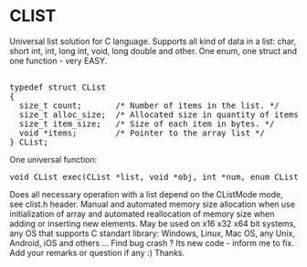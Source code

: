 # CLIST
Universal list solution for C language.
Supports all kind of data in a list: char, short int, int, long int, void, long double and other.
One enum, one struct and one function - very EASY.
<pre>  
typedef struct CList  
{  
  size_t count;       /* Number of items in the list. */  
  size_t alloc_size;  /* Allocated size in quantity of items - not bytes! */  
  size_t item_size;   /* Size of each item in bytes. */  
  void *items;        /* Pointer to the array list */  
} CList;  
</pre>  
One universal function:  
<pre>
void CList_exec(CList *list, void *obj, int *num, enum CListMode mode);
</pre>
Does all necessary operation with a list depend on the CListMode mode, see clist.h header.
Manual and automated memory size allocation when use initialization of array and
automated reallocation of memory size when adding or inserting new elements.
May be used on x16 x32 x64 bit systems, any OS that supports C standart library:
Windows, Linux, Mac OS, any Unix, Android, iOS and others ...
Find bug crash ? Its new code - inform me to fix.
Add your remarks or question if any :) Thanks.

